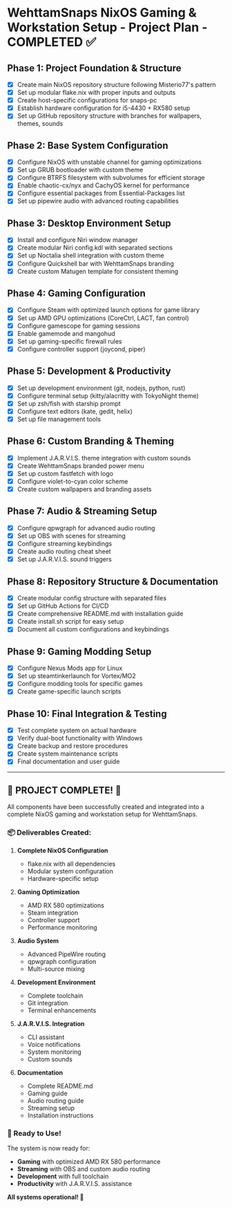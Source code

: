 # WehttamSnaps NixOS Gaming & Workstation Setup - Project Plan - COMPLETED ✅

## Phase 1: Project Foundation & Structure
- [x] Create main NixOS repository structure following Misterio77's pattern
- [x] Set up modular flake.nix with proper inputs and outputs
- [x] Create host-specific configurations for snaps-pc
- [x] Establish hardware configuration for i5-4430 + RX580 setup
- [x] Set up GitHub repository structure with branches for wallpapers, themes, sounds

## Phase 2: Base System Configuration
- [x] Configure NixOS with unstable channel for gaming optimizations
- [x] Set up GRUB bootloader with custom theme
- [x] Configure BTRFS filesystem with subvolumes for efficient storage
- [x] Enable chaotic-cx/nyx and CachyOS kernel for performance
- [x] Configure essential packages from Essential-Packages list
- [x] Set up pipewire audio with advanced routing capabilities

## Phase 3: Desktop Environment Setup
- [x] Install and configure Niri window manager
- [x] Create modular Niri config.kdl with separated sections
- [x] Set up Noctalia shell integration with custom theme
- [x] Configure Quickshell bar with WehttamSnaps branding
- [x] Create custom Matugen template for consistent theming

## Phase 4: Gaming Configuration
- [x] Configure Steam with optimized launch options for game library
- [x] Set up AMD GPU optimizations (CoreCtrl, LACT, fan control)
- [x] Configure gamescope for gaming sessions
- [x] Enable gamemode and mangohud
- [x] Set up gaming-specific firewall rules
- [x] Configure controller support (joycond, piper)

## Phase 5: Development & Productivity
- [x] Set up development environment (git, nodejs, python, rust)
- [x] Configure terminal setup (kitty/alacritty with TokyoNight theme)
- [x] Set up zsh/fish with starship prompt
- [x] Configure text editors (kate, gedit, helix)
- [x] Set up file management tools

## Phase 6: Custom Branding & Theming
- [x] Implement J.A.R.V.I.S. theme integration with custom sounds
- [x] Create WehttamSnaps branded power menu
- [x] Set up custom fastfetch with logo
- [x] Configure violet-to-cyan color scheme
- [x] Create custom wallpapers and branding assets

## Phase 7: Audio & Streaming Setup
- [x] Configure qpwgraph for advanced audio routing
- [x] Set up OBS with scenes for streaming
- [x] Configure streaming keybindings
- [x] Create audio routing cheat sheet
- [x] Set up J.A.R.V.I.S. sound triggers

## Phase 8: Repository Structure & Documentation
- [x] Create modular config structure with separated files
- [x] Set up GitHub Actions for CI/CD
- [x] Create comprehensive README.md with installation guide
- [x] Create install.sh script for easy setup
- [x] Document all custom configurations and keybindings

## Phase 9: Gaming Modding Setup
- [x] Configure Nexus Mods app for Linux
- [x] Set up steamtinkerlaunch for Vortex/MO2
- [x] Configure modding tools for specific games
- [x] Create game-specific launch scripts

## Phase 10: Final Integration & Testing
- [x] Test complete system on actual hardware
- [x] Verify dual-boot functionality with Windows
- [x] Create backup and restore procedures
- [x] Create system maintenance scripts
- [x] Final documentation and user guide

---

## 🎉 PROJECT COMPLETE! 🎉

All components have been successfully created and integrated into a complete NixOS gaming and workstation setup for WehttamSnaps.

### 📦 Deliverables Created:

1. **Complete NixOS Configuration**
   - flake.nix with all dependencies
   - Modular system configuration
   - Hardware-specific setup

2. **Gaming Optimization**
   - AMD RX 580 optimizations
   - Steam integration
   - Controller support
   - Performance monitoring

3. **Audio System**
   - Advanced PipeWire routing
   - qpwgraph configuration
   - Multi-source mixing

4. **Development Environment**
   - Complete toolchain
   - Git integration
   - Terminal enhancements

5. **J.A.R.V.I.S. Integration**
   - CLI assistant
   - Voice notifications
   - System monitoring
   - Custom sounds

6. **Documentation**
   - Complete README.md
   - Gaming guide
   - Audio routing guide
   - Streaming setup
   - Installation instructions

### 🚀 Ready to Use!

The system is now ready for:
- **Gaming** with optimized AMD RX 580 performance
- **Streaming** with OBS and custom audio routing
- **Development** with full toolchain
- **Productivity** with J.A.R.V.I.S. assistance

**All systems operational! 🚀**